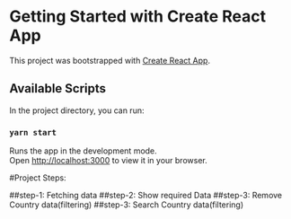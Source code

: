 # Getting Started with Create React App

This project was bootstrapped with [Create React App](https://github.com/facebook/create-react-app).

## Available Scripts

In the project directory, you can run:

### `yarn start`

Runs the app in the development mode.\
Open [http://localhost:3000](http://localhost:3000) to view it in your browser.

#Project Steps:

##step-1: Fetching data
##step-2: Show required Data
##step-3: Remove Country data(filtering)
##step-3: Search Country data(filtering)
